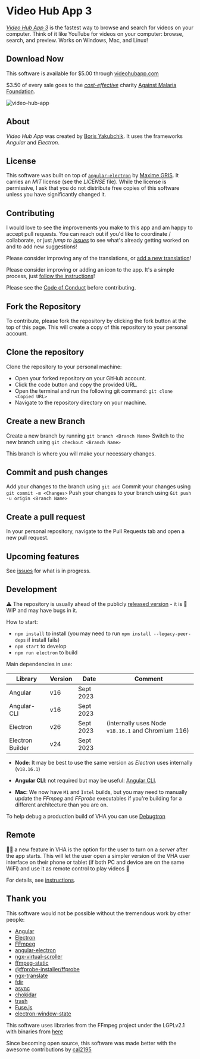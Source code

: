 # Video Hub App 3

[_Video Hub App 3_](https://videohubapp.com/) is the fastest way to browse and search for videos on your computer. Think of it like YouTube for videos on your computer: browse, search, and preview. Works on Windows, Mac, and Linux!

## Download Now

This software is available for $5.00 through [videohubapp.com](https://videohubapp.com/download)

$3.50 of every sale goes to the [_cost-effective_](https://www.givewell.org/charities/top-charities) charity [Against Malaria Foundation](https://www.againstmalaria.com/).

![video-hub-app](https://user-images.githubusercontent.com/17264277/82097107-3ed91700-96d0-11ea-8679-87fa3e07cd0b.jpg)

## About

_Video Hub App_ was created by [Boris Yakubchik](https://videohubapp.com/en/about). It uses the frameworks _Angular_ and _Electron_.

## License

This software was built on top of [`angular-electron`](https://github.com/maximegris/angular-electron) by [Maxime GRIS](https://github.com/maximegris). It carries an _MIT_ license (see the _LICENSE_ file). While the license is permissive, I ask that you do not distribute free copies of this software unless you have significantly changed it.

## Contributing

I would love to see the improvements you make to this app and am happy to accept pull requests. You can reach out if you'd like to coordinate / collaborate, or just _jump to [issues](https://github.com/whyboris/Video-Hub-App/issues)_ to see what's already getting worked on and to add new suggestions!

Please consider improving any of the translations, or [add a new translation](https://github.com/whyboris/Video-Hub-App/tree/master/i18n)!

Please consider improving or adding an icon to the app. It's a simple process, just [follow the instructions](https://github.com/whyboris/Video-Hub-App/tree/master/src/app/components/icon)!

Please see the [Code of Conduct](https://github.com/whyboris/Video-Hub-App/blob/main/CODE_OF_CONDUCT.md) before contributing.

## Fork the Repository
To contribute, please fork the repository by clicking the fork button at the top of this page. This will create a copy of this repository to your personal account.

## Clone the repository
Clone the repository to your personal machine:
- Open your forked repository on your GitHub account.
- Click the code button and copy the provided URL.
- Open the terminal and run the following git command: `git clone <Copied URL>`
- Navigate to the repository directory on your machine.

## Create a new Branch
Create a new branch by running `git branch <Branch Name>`
Switch to the new branch using `git checkout <Branch Name>`

This branch is where you will make your necessary changes.

## Commit and push changes
Add your changes to the branch using `git add`
Commit your changes using `git commit -m <Changes>`
Push your changes to your branch using `Git push -u origin <Branch Name>` 

## Create a pull request
In your personal repository, navigate to the Pull Requests tab and open a new pull request.

## Upcoming features

See [issues](https://github.com/whyboris/Video-Hub-App/issues) for what is in progress.

## Development

⚠ The repository is usually ahead of the publicly [released version](https://github.com/whyboris/Video-Hub-App/releases) - it is 🚧 WIP and may have bugs in it.

How to start:

- `npm install` to install (you may need to run `npm install --legacy-peer-deps` if install fails)
- `npm start` to develop
- `npm run electron` to build

Main dependencies in use:

| Library          | Version | Date      | Comment |
| ---------------- | ------- | --------- | ------- |
| Angular          | v16     | Sept 2023 |         |
| Angular-CLI      | v16     | Sept 2023 |         |
| Electron         | v26     | Sept 2023 | (internally uses Node `v18.16.1` and Chromium 116) |
| Electron Builder | v24     | Sept 2023 |         |

- **Node**: It may be best to use the same version as _Electron_ uses internally (`v18.16.1`)

- **Angular CLI**: not required but may be useful: [Angular CLI](https://cli.angular.io).

- **Mac**: We now have `M1` and `Intel` builds, but you may need to manually update the _FFmpeg_ and _FFprobe_ executables if you're building for a different architecture than you are on.

To help debug a production build of VHA you can use [Debugtron](https://github.com/bytedance/debugtron)

## Remote

👩‍🚀 a new feature in VHA is the option for the user to turn on a _server_ after the app starts. This will let the user open a simpler version of the VHA user interface on their phone or tablet (if both PC and device are on the same WiFi) and use it as remote control to play videos 🚀

For details, see [instructions](https://github.com/whyboris/Video-Hub-App/blob/master/remote/README.md).

## Thank you

This software would not be possible without the tremendous work by other people:

- [Angular](https://github.com/angular/angular)
- [Electron](https://github.com/electron/electron)
- [FFmpeg](https://www.ffmpeg.org/)
- [angular-electron](https://github.com/maximegris/angular-electron)
- [ngx-virtual-scroller](https://github.com/rintoj/ngx-virtual-scroller)
- [ffmpeg-static](https://github.com/eugeneware/ffmpeg-static)
- [@ffprobe-installer/ffprobe](https://github.com/SavageCore/node-ffprobe-installer)
- [ngx-translate](https://github.com/ngx-translate/core)
- [fdir](https://github.com/thecodrr/fdir)
- [async](https://github.com/caolan/async)
- [chokidar](https://github.com/paulmillr/chokidar)
- [trash](https://github.com/sindresorhus/trash)
- [Fuse.js](https://github.com/krisk/Fuse)
- [electron-window-state](https://github.com/mawie81/electron-window-state)

This software uses libraries from the FFmpeg project under the LGPLv2.1 with binaries from [here](https://github.com/kribblo/node-ffmpeg-installer#the-binaries)

Since becoming open source, this software was made better with the awesome contributions by [cal2195](https://github.com/cal2195)
